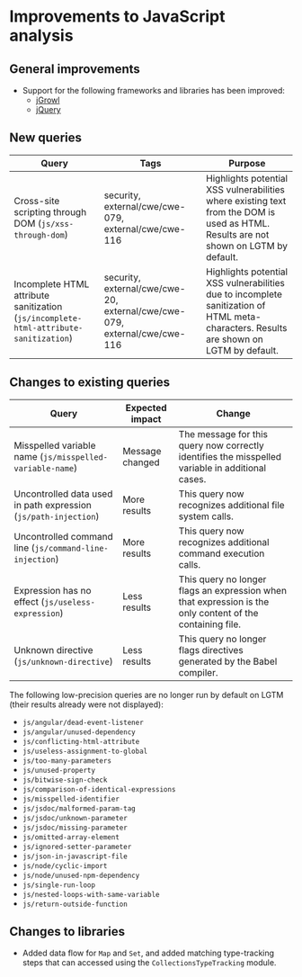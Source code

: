 # Improvements to JavaScript analysis

## General improvements

* Support for the following frameworks and libraries has been improved:
  - [jGrowl](https://github.com/stanlemon/jGrowl)
  - [jQuery](https://jquery.com/)

## New queries

| **Query**                                                                       | **Tags**                                                          | **Purpose**                                                                                                                                                                            |
|---------------------------------------------------------------------------------|-------------------------------------------------------------------|----------------------------------------------------------------------------------------------------------------------------------------------------------------------------------------|
| Cross-site scripting through DOM (`js/xss-through-dom`) | security, external/cwe/cwe-079, external/cwe/cwe-116 | Highlights potential XSS vulnerabilities where existing text from the DOM is used as HTML. Results are not shown on LGTM by default. |
| Incomplete HTML attribute sanitization (`js/incomplete-html-attribute-sanitization`) | security, external/cwe/cwe-20, external/cwe/cwe-079, external/cwe/cwe-116 | Highlights potential XSS vulnerabilities due to incomplete sanitization of HTML meta-characters. Results are shown on LGTM by default. |

## Changes to existing queries

| **Query**                      | **Expected impact**          | **Change**                                                                |
|--------------------------------|------------------------------|---------------------------------------------------------------------------|
| Misspelled variable name (`js/misspelled-variable-name`) | Message changed | The message for this query now correctly identifies the misspelled variable in additional cases. |
| Uncontrolled data used in path expression (`js/path-injection`) | More results | This query now recognizes additional file system calls. |
| Uncontrolled command line (`js/command-line-injection`) | More results | This query now recognizes additional command execution calls. |
| Expression has no effect (`js/useless-expression`) | Less results | This query no longer flags an expression when that expression is the only content of the containing file. |
| Unknown directive (`js/unknown-directive`) | Less results | This query no longer flags directives generated by the Babel compiler. |

The following low-precision queries are no longer run by default on LGTM (their results already were not displayed):

  - `js/angular/dead-event-listener`
  - `js/angular/unused-dependency`
  - `js/conflicting-html-attribute`
  - `js/useless-assignment-to-global`
  - `js/too-many-parameters`
  - `js/unused-property`
  - `js/bitwise-sign-check`
  - `js/comparison-of-identical-expressions`
  - `js/misspelled-identifier`
  - `js/jsdoc/malformed-param-tag`
  - `js/jsdoc/unknown-parameter`
  - `js/jsdoc/missing-parameter`
  - `js/omitted-array-element`
  - `js/ignored-setter-parameter`
  - `js/json-in-javascript-file`
  - `js/node/cyclic-import`
  - `js/node/unused-npm-dependency`
  - `js/single-run-loop`
  - `js/nested-loops-with-same-variable`
  - `js/return-outside-function`

## Changes to libraries

* Added data flow for `Map` and `Set`, and added matching type-tracking steps that can accessed using the `CollectionsTypeTracking` module.
